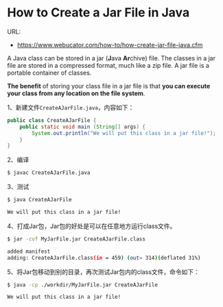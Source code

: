 # How to Create a Jar File in Java

URL:

- https://www.webucator.com/how-to/how-create-jar-file-java.cfm

A Java class can be stored in a jar (**J**ava **Ar**chive) file. The classes in a jar file are stored in a compressed format, much like a zip file. A jar file is a portable container of classes. 

**The benefit** of storing your class file in a jar file is that **you can execute your class from any location on the file system**. 

1、新建文件`CreateAJarFile.java`，内容如下：

```java
public class CreateAJarFile {
    public static void main (String[] args) {
        System.out.println("We will put this class in a jar file!");
    }
}
```

2、编译

```bash
$ javac CreateAJarFile.java 
```

3、测试

```bash
$ java CreateAJarFile 

We will put this class in a jar file!
```

4、打成Jar包，Jar包的好处是可以在任意地方运行class文件。

```bash
$ jar -cvf MyJarFile.jar CreateAJarFile.class 

added manifest
adding: CreateAJarFile.class(in = 459) (out= 314)(deflated 31%)
```

5、将Jar包移动到别的目录，再次测试Jar包内的class文件，命令如下：

```bash
$ java -cp ./workdir/MyJarFile.jar CreateAJarFile 

We will put this class in a jar file!
```


